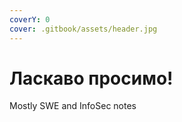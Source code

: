 ```yaml
---
coverY: 0
cover: .gitbook/assets/header.jpg
---
```


# Ласкаво просимо!

Mostly SWE and InfoSec notes
